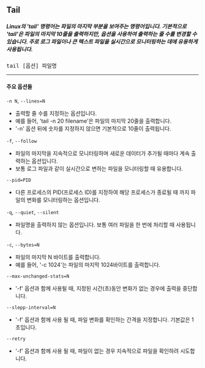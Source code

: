 ## Tail
##### Linux의 'tail' 명령어는 파일의 마지막 부분을 보여주는 명령어입니다. 기본적으로 'tail'은 파일의 마지막 10줄을 출력하지만, 옵션을 사용하여 출력하는 줄 수를 변경할 수 있습니다. 주로 로그 파일이나 큰 텍스트 파일을 실시간으로 모니터링하는 데에 유용하게 사용됩니다.
<pre>
tail [옵션] 파일명
</pre>
___
#### 주요 옵션들

 `-n N`, `--lines=N` 
- 출력할 줄 수를 지정하는 옵션입니다.
- 예를 들어, 'tail -n 20 filename'은 파일의 마지막 20줄을 출력합니다.
- '-n' 옵션 뒤에 숫자를 지정하지 않으면 기본적으로 10줄이 출력됩니다.
  
`-f`, `--follow`
- 파일의 마지막을 지속적으로 모니터링하며 새로운 데이터가 추가될 때마다 계속 출력하는 옵션입니다.
- 보통 로그 파일과 같이 실시간으로 변하는 파일을 모니터링할 때 유용합니다.

`--pid=PID`
- 다른 프로세스의 PID(프로세스 ID)를 지정하여 해당 프로세스가 종료될 때 까지 파일의 변화를 모니터링하는 옵션입니다.

`-q`, `--quiet`, `--silent`
- 파일명을 출력하지 않는 옵션입니다. 보통 여러 파일을 한 번에 처리할 때 사용됩니다.

`-c`, `--bytes=N`
- 파일의 마지막 N 바이트를 출력합니다.
- 예를 들어, '-c 1024'는 파일의 마지막 1024바이트를 출력합니다.

`--max-unchanged-stats=N`
- '-f' 옵션과 함께 사용될 때, 지정된 시간(초)동안 변화가 없는 경우에 출력을 중단합니다.

`--slepp-interval=N`
- '-f' 옵션과 함께 사용 될 때, 파일 변화를 확인하는 간격을 지정합니다. 기본값은 1초입니다.

`--retry`
- '-f' 옵션과 함께 사용 될 때, 파일이 없는 경우 지속적으로 파일을 확인하려 시도합니다.
